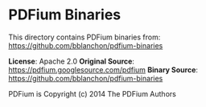 # PDFium Binaries

This directory contains PDFium binaries from:
https://github.com/bblanchon/pdfium-binaries

**License**: Apache 2.0
**Original Source**: https://pdfium.googlesource.com/pdfium
**Binary Source**: https://github.com/bblanchon/pdfium-binaries

PDFium is Copyright (c) 2014 The PDFium Authors
